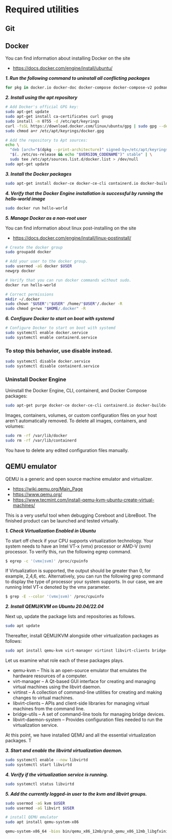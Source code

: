 # Required utilities

## Git

## Docker

You can find information about installing Docker on the site
- https://docs.docker.com/engine/install/ubuntu/

***1. Run the following command to uninstall all conflicting packages***

```sh
for pkg in docker.io docker-doc docker-compose docker-compose-v2 podman-docker containerd runc; do sudo apt-get remove $pkg; done
```

***2. Install using the apt repository***

```sh
# Add Docker's official GPG key:
sudo apt-get update
sudo apt-get install ca-certificates curl gnupg
sudo install -m 0755 -d /etc/apt/keyrings
curl -fsSL https://download.docker.com/linux/ubuntu/gpg | sudo gpg --dearmor -o /etc/apt/keyrings/docker.gpg
sudo chmod a+r /etc/apt/keyrings/docker.gpg

# Add the repository to Apt sources:
echo \
  "deb [arch="$(dpkg --print-architecture)" signed-by=/etc/apt/keyrings/docker.gpg] https://download.docker.com/linux/ubuntu \
  "$(. /etc/os-release && echo "$VERSION_CODENAME")" stable" | \
  sudo tee /etc/apt/sources.list.d/docker.list > /dev/null
sudo apt-get update
```

***3. Install the Docker packages***

```sh
sudo apt-get install docker-ce docker-ce-cli containerd.io docker-buildx-plugin docker-compose-plugin
```

***4. Verify that the Docker Engine installation is successful by running the hello-world image***

```sh
sudo docker run hello-world
```

***5. Manage Docker as a non-root user***

You can find information about linux post-installing on the site
- https://docs.docker.com/engine/install/linux-postinstall/

```sh
# Create the docker group
sudo groupadd docker

# Add your user to the docker group.
sudo usermod -aG docker $USER
newgrp docker

# Verify that you can run docker commands without sudo.
docker run hello-world

# Correct permissions
mkdir ~/.docker
sudo chown "$USER":"$USER" /home/"$USER"/.docker -R
sudo chmod g+rwx "$HOME/.docker" -R
```

***6. Configure Docker to start on boot with systemd***

```sh
# Configure Docker to start on boot with systemd
sudo systemctl enable docker.service
sudo systemctl enable containerd.service
```

### To stop this behavior, use disable instead.

```sh
sudo systemctl disable docker.service
sudo systemctl disable containerd.service
```

### Uninstall Docker Engine

Uninstall the Docker Engine, CLI, containerd, and Docker Compose packages:

```sh
sudo apt-get purge docker-ce docker-ce-cli containerd.io docker-buildx-plugin docker-compose-plugin docker-ce-rootless-extras
```

Images, containers, volumes, or custom configuration files on your host aren't automatically removed. To delete all images, containers, and volumes:

```sh
sudo rm -rf /var/lib/docker
sudo rm -rf /var/lib/containerd
``` 
You have to delete any edited configuration files manually.




## QEMU emulator

QEMU is a generic and open source machine emulator and virtualizer.
- https://wiki.qemu.org/Main_Page
- https://www.qemu.org/
- https://www.tecmint.com/install-qemu-kvm-ubuntu-create-virtual-machines/

This is a very useful tool when debugging Coreboot and LibreBoot. The finished product can be launched and tested virtually.

***1. Check Virtualization Enabled in Ubuntu***

To start off check if your CPU supports virtualization technology. Your system needs to have an Intel VT-x (vmx) processor or AMD-V (svm) processor.
To verify this, run the following egrep command.

```sh
$ egrep -c '(vmx|svm)' /proc/cpuinfo
```

If Virtualization is supported, the output should be greater than 0, for example, 2,4,6, etc.
Alternatively, you can run the following grep command to display the type of processor your system supports. In our case, we are running Intel VT-x denoted by the vmx parameter.

```sh
$ grep -E --color '(vmx|svm)' /proc/cpuinfo
```

***2. Install QEMU/KVM on Ubuntu 20.04/22.04***

Next up, update the package lists and repositories as follows.
```sh
sudo apt update
```
Thereafter, install QEMU/KVM alongside other virtualization packages as follows:
```sh
sudo apt install qemu-kvm virt-manager virtinst libvirt-clients bridge-utils libvirt-daemon-system -y
```

Let us examine what role each of these packages plays.

- qemu-kvm – This is an open-source emulator that emulates the hardware resources of a computer.
- virt-manager – A Qt-based GUI interface for creating and managing virtual machines using the libvirt daemon.
- virtinst – A collection of command-line utilities for creating and making changes to virtual machines.
- libvirt-clients – APIs and client-side libraries for managing virtual machines from the command line.
- bridge-utils – A set of command-line tools for managing bridge devices.
- libvirt-daemon-system – Provides configuration files needed to run the virtualization service.

At this point, we have installed QEMU and all the essential virtualization packages. T

***3. Start and enable the libvirtd virtualization daemon.***

```sh
sudo systemctl enable --now libvirtd
sudo systemctl start libvirtd
```

***4. Verify if the virtualization service is running.***

```sh
sudo systemctl status libvirtd
```

***5. Add the currently logged-in user to the kvm and libvirt groups.***

```sh
sudo usermod -aG kvm $USER
sudo usermod -aG libvirt $USER
```

```sh
# install QEMU emulator
sudo apt install qemu-system-x86

qemu-system-x86_64 -bios bin/qemu_x86_12mb/grub_qemu_x86_12mb_libgfxinit_corebootfb_usqwerty_noblobs.rom

```
